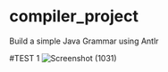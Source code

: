 # compiler_project
Build a simple Java Grammar using Antlr

#TEST 1
![Screenshot (1031)](https://user-images.githubusercontent.com/47754184/166124646-4e3feb48-6771-4c56-b9b8-770809b66676.png)
